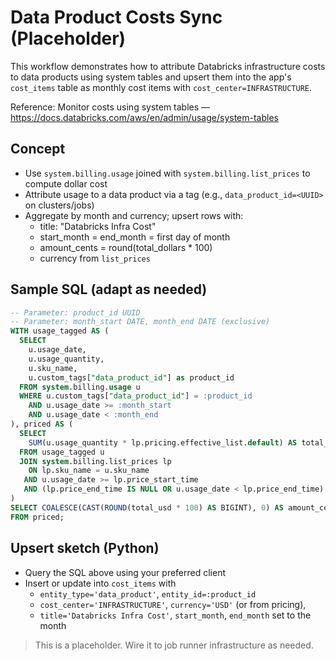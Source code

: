 # Data Product Costs Sync (Placeholder)

This workflow demonstrates how to attribute Databricks infrastructure costs to data products using system tables and upsert them into the app's `cost_items` table as monthly cost items with `cost_center=INFRASTRUCTURE`.

Reference: Monitor costs using system tables — https://docs.databricks.com/aws/en/admin/usage/system-tables

## Concept

- Use `system.billing.usage` joined with `system.billing.list_prices` to compute dollar cost
- Attribute usage to a data product via a tag (e.g., `data_product_id=<UUID>` on clusters/jobs)
- Aggregate by month and currency; upsert rows with:
  - title: "Databricks Infra Cost"
  - start_month = end_month = first day of month
  - amount_cents = round(total_dollars * 100)
  - currency from `list_prices`

## Sample SQL (adapt as needed)

```sql
-- Parameter: product_id UUID
-- Parameter: month_start DATE, month_end DATE (exclusive)
WITH usage_tagged AS (
  SELECT
    u.usage_date,
    u.usage_quantity,
    u.sku_name,
    u.custom_tags["data_product_id"] as product_id
  FROM system.billing.usage u
  WHERE u.custom_tags["data_product_id"] = :product_id
    AND u.usage_date >= :month_start
    AND u.usage_date < :month_end
), priced AS (
  SELECT
    SUM(u.usage_quantity * lp.pricing.effective_list.default) AS total_usd
  FROM usage_tagged u
  JOIN system.billing.list_prices lp
    ON lp.sku_name = u.sku_name
   AND u.usage_date >= lp.price_start_time
   AND (lp.price_end_time IS NULL OR u.usage_date < lp.price_end_time)
)
SELECT COALESCE(CAST(ROUND(total_usd * 100) AS BIGINT), 0) AS amount_cents
FROM priced;
```

## Upsert sketch (Python)

- Query the SQL above using your preferred client
- Insert or update into `cost_items` with
  - `entity_type='data_product'`, `entity_id=:product_id`
  - `cost_center='INFRASTRUCTURE'`, `currency='USD'` (or from pricing),
  - `title='Databricks Infra Cost'`, `start_month`, `end_month` set to the month

> This is a placeholder. Wire it to job runner infrastructure as needed.


